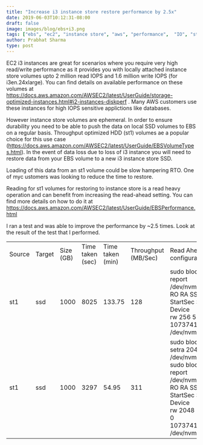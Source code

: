 ```yaml
---
title: "Increase i3 instance store restore performance by 2.5x"
date: 2019-06-03T10:12:31-08:00
draft: false
image: images/blog/ebs+i3.png
tags: ["ebs", "ec2", "instance store", "aws", "performance",  "IO", "st1"]
author: Prabhat Sharma
type: post
---
```



EC2 i3 instances are great for scenarios where you require very high read/write performance as it provides you with locally attached instance store volumes upto 2 million read IOPS and 1.6 million write IOPS (for i3en.24xlarge). You can find details on available performance on these volumes at https://docs.aws.amazon.com/AWSEC2/latest/UserGuide/storage-optimized-instances.html#i2-instances-diskperf . Many AWS customers use these instances for high IOPS sensitive applictions like databases.

However instance store volumes are ephemeral. In order to ensure durability you need to be able to push the data on local SSD volumes to EBS on a regular basis. Throughput optimized HDD (st1) volumes ae a popular choice for this use case (https://docs.aws.amazon.com/AWSEC2/latest/UserGuide/EBSVolumeTypes.html). In the event of data loss due to loss of i3 instance you will need to restore data from your EBS volume to a new i3 instance store SSD.

Loading of this data from an st1 volume could be slow hampering RTO. One of myc ustomers was looking to reduce the time to restore.

Reading for st1 volumes for restoring to instance store is a read heavy operation and can benefit from increasing the read-ahead setting. You can find more details on how to do it at https://docs.aws.amazon.com/AWSEC2/latest/UserGuide/EBSPerformance.html

I ran a test and was able to improve the performance by ~2.5 times. Look at the result of the test that I performed. 
<table>
    <tr>
        <td>Source</td>
        <td>Target</td>
        <td>Size (GB)</td>
        <td>Time taken (sec)</td>
        <td>Time taken (min)</td>
        <td>Throughput (MB/Sec)</td>
        <td>Read Ahead configuration</td>
    </tr>
    <tr>
        <td>st1</td>
        <td>ssd</td>
        <td>1000</td>
        <td>8025</td>
        <td>133.75</td>
        <td>128</td>
        <td>sudo blockdev --report /dev/nvme10n1<br>
RO    RA   SSZ   BSZ   StartSec            Size   Device<br>
rw   256   512   512          0  10737418240000   /dev/nvme10n1</td>
    </tr>
    <tr>
        <td>st1</td>
        <td>ssd</td>
        <td>1000</td>
        <td>3297</td>
        <td>54.95</td>
        <td>311</td>
        <td>sudo blockdev --setra 2048 /dev/nvme10n1<br>
sudo blockdev --report /dev/nvme10n1<br>
RO    RA   SSZ   BSZ   StartSec            Size   Device<br>
rw  2048   512   512          0  10737418240000   /dev/nvme10n1</td>
    </tr>
</table>




